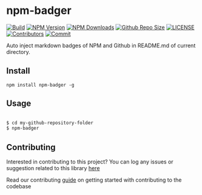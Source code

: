 # npm-badger

[![Build](https://github.com/arshadkazmi42/npm-badger/actions/workflows/nodejs.yml/badge.svg)](https://github.com/arshadkazmi42/npm-badger/actions/workflows/nodejs.yml)
[![NPM Version](https://img.shields.io/npm/v/npm-badger.svg)](https://www.npmjs.com/package/npm-badger)
[![NPM Downloads](https://img.shields.io/npm/dt/npm-badger.svg)](https://www.npmjs.com/package/npm-badger)
[![Github Repo Size](https://img.shields.io/github/repo-size/arshadkazmi42/npm-badger.svg)](https://github.com/arshadkazmi42/npm-badger)
[![LICENSE](https://img.shields.io/npm/l/npm-badger.svg)](https://github.com/arshadkazmi42/npm-badger/blob/master/LICENSE)
[![Contributors](https://img.shields.io/github/contributors/arshadkazmi42/npm-badger.svg)](https://github.com/arshadkazmi42/npm-badger/graphs/contributors)
[![Commit](https://img.shields.io/github/last-commit/arshadkazmi42/npm-badger.svg)](https://github.com/arshadkazmi42/npm-badger/commits/master)

Auto inject markdown badges of NPM and Github in README.md of current directory.

## Install

```
npm install npm-badger -g
```

## Usage

```bash

$ cd my-github-repository-folder
$ npm-badger

```

## Contributing

Interested in contributing to this project?
You can log any issues or suggestion related to this library [here](https://github.com/arshadkazmi42/npm-badger/issues/new)

Read our contributing [guide](CONTRIBUTING.md) on getting started with contributing to the codebase

